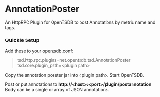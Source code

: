 # AnnotationPoster
An HttpRPC Plugin for OpenTSDB to post Annotations by metric name and tags.

### Quickie Setup

Add these to your opentsdb.conf:

> tsd.http.rpc.plugins=net.opentsdb.tsd.AnnotationPoster
> tsd.core.plugin_path=&lt;plugin path&gt;

Copy the annotation poseter jar into &lt;plugin path&gt;.
Start OpenTSDB.

Post or put annotations to **http://&lt;host&gt;:&lt;port&gt;/plugin/postannotation**
Body can be a single or array of JSON annotations.
